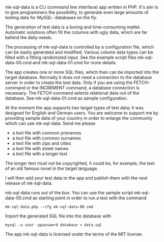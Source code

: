 mk-sql-data is a CLI (command line interface) app written in PHP. It's aim is to give programmers the possibility, to generate even large amounts of testing data for MySQL- databases on the fly.

The generation of test data is a boring and time-consuming matter. Automatic solutions often fill the columns with ugly data, which are far behind the daily needs.

The processing of mk-sql-data is controlled by a configuration file, which can be easily generated and
modified. Various column data types can be filled with a fitting randomized input. See the example script files
mk-sql-data-00.cmd and mk-sql-data-01.cmd for more details.

The app creates one or more SQL files, which then can be imported into the target database. Normally it does not need a connection to the database server in order to create the test data.
Only if you are using the FETCH-command or the INCREMENT command, a database connection is necessary. The FETCH command selects relational data out of the database. See mk-sql-data-01.cmd as sample configuration.

At the moment the app supports two target types of test data; it was designed for English and German users. You
are welcome to support me by providing sample data of your country in order to enlarge the community which can
use mk-sql-data. Send me please

- a text file with common prenames
- a text file with common surnames
- a text file with zips and cities
- a text file with street names
- a text file with a longer text

The longer text must not be copyrighted, it could be, for example, the text of an old famous novel in the target language.

I will then add your test data to the app and publish them with the next release of mk-sql-data.

mk-sql-data runs out of the box. You can use the sample script mk-sql-data-00.cmd as starting point in order to
run a test with the command

    mk-sql-data.php --cfg mk-sql-data-00.cmd

Import the generated SQL file into the database with 

    mysql -u user -ppassword database < data.sql

The app mk-sql-data is licensed under the terms of the MIT license.